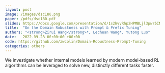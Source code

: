 ```yaml
---
layout: post
image: /images/dsc180.png
paper: /pdfs/dsc180.pdf
slides: https://docs.google.com/presentation/d/1s2hvvRhp2HPMBLjl3pwr5IM8hukh-n1tlUC7s6xxh0w/edit#slide=id.p
title:  "On the Domain Robustness with Prompt & Prefix Tuning"
authors: "<strong>Zirui Wang</strong>*, Lechuan Wang*, Yutong Luo"
date:   2022-09-28 00:00:00 +00:00
code: https://github.com/zwcolin/Domain-Robustness-Prompt-Tuning
categories: others
---
```

We investigate whether internal models learned by modern model-based RL algorithms can be leveraged to solve new, distinctly different tasks faster.